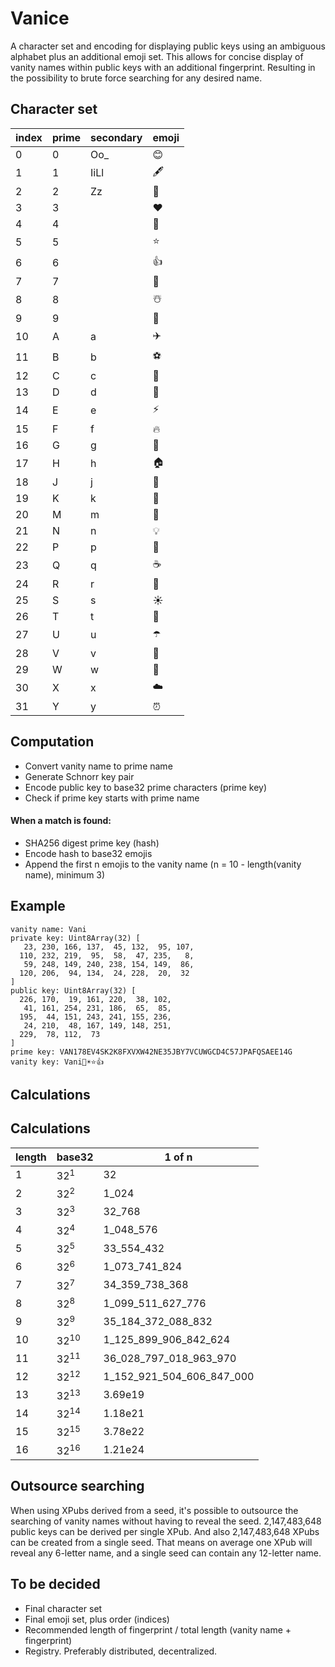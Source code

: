 # Vanice

A character set and encoding for displaying public keys using an ambiguous alphabet plus an additional emoji set. This allows for concise display of vanity names within public keys with an additional fingerprint. Resulting in the possibility to brute force searching for any desired name.

## Character set
| index | prime | secondary | emoji |
| ----- | ----- | --------- | ----- |
| 0 | 0 | Oo_ | 😊 |
| 1 | 1 | IiLl | 🖋️ | 
| 2 | 2 | Zz | 🍴 |
| 3 | 3 | | ❤️ |
| 4 | 4 | | 💪 |
| 5 | 5 | | ⭐ |
| 6 | 6 | | 👍 |
| 7 | 7 | | 🙏 |
| 8 | 8 | | ☃️ |
| 9 | 9 | | 🏁 |
| 10 | A | a | ✈️ |
| 11 | B | b | ⚽ |
| 12 | C | c | 🚗 |
| 13 | D | d | 🌙 |
| 14 | E | e | ⚡ |
| 15 | F | f | 🔥 |
| 16 | G | g | 🎁 |
| 17 | H | h | 🏠 |
| 18 | J | j | 🔑 |
| 19 | K | k | 👑 |
| 20 | M | m | 🎵 |
| 21 | N | n | 💡 |
| 22 | P | p | 🎉 |
| 23 | Q | q | ☕ |
| 24 | R | r | 🚀 |
| 25 | S | s | ☀️ |
| 26 | T | t | 🌲 |
| 27 | U | u | ☂️ |
| 28 | V | v | 🌸 |
| 29 | W | w | 🦋 |
| 30 | X | x | ☁️ |
| 31 | Y | y | ⏰ |

## Computation
- Convert vanity name to prime name
- Generate Schnorr key pair
- Encode public key to base32 prime characters (prime key)
- Check if prime key starts with prime name
#### When a match is found:
- SHA256 digest prime key (hash)
- Encode hash to base32 emojis 
- Append the first n emojis to the vanity name (n = 10 - length(vanity name), minimum 3)

## Example

```
vanity name: Vani
private key: Uint8Array(32) [
   23, 230, 166, 137,  45, 132,  95, 107,
  110, 232, 219,  95,  58,  47, 235,   8,
   59, 248, 149, 240, 238, 154, 149,  86,
  120, 206,  94, 134,  24, 228,  20,  32
]
public key: Uint8Array(32) [
  226, 170,  19, 161, 220,  38, 102,
   41, 161, 254, 231, 186,  65,  85,
  195,  44, 151, 243, 241, 155, 236,
   24, 210,  48, 167, 149, 148, 251,
  229,  78, 112,  73
]
prime key: VAN178EV4SK2K8FXVXW42NE35JBY7VCUWGCD4C57JPAFQSAEE14G
vanity key: Vani🚗☀️⭐👍
```

## Calculations

Calculations
------------
| length | base32 | 1 of n |
| ------ | ------ | ------ |
| 1      | 32<sup>1</sup> | 32
| 2      | 32<sup>2</sup> | 1_024
| 3      | 32<sup>3</sup> | 32_768
| 4      | 32<sup>4</sup> | 1_048_576
| 5      | 32<sup>5</sup> | 33_554_432
| 6      | 32<sup>6</sup> | 1_073_741_824
| 7      | 32<sup>7</sup> | 34_359_738_368
| 8      | 32<sup>8</sup> | 1_099_511_627_776
| 9      | 32<sup>9</sup> | 35_184_372_088_832
| 10     | 32<sup>10</sup> | 1_125_899_906_842_624
| 11     | 32<sup>11</sup> | 36_028_797_018_963_970
| 12     | 32<sup>12</sup> | 1_152_921_504_606_847_000
| 13     | 32<sup>13</sup> | 3.69e19
| 14     | 32<sup>14</sup> | 1.18e21
| 15     | 32<sup>15</sup> | 3.78e22
| 16     | 32<sup>16</sup> | 1.21e24

## Outsource searching

When using XPubs derived from a seed, it's possible to outsource the searching of vanity names without having to reveal the seed. 2,147,483,648 public keys can be derived per single XPub. And also 2,147,483,648 XPubs can be created from a single seed. That means on average one XPub will reveal any 6-letter name, and a single seed can contain any 12-letter name.

## To be decided
- Final character set
- Final emoji set, plus order (indices)
- Recommended length of fingerprint / total length (vanity name + fingerprint)
- Registry. Preferably distributed, decentralized.

